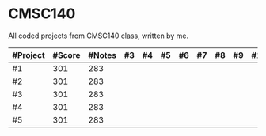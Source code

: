 # CMSC140
All coded projects from CMSC140 class, written by me.

#Project | #Score | #Notes | #3 | #4 | #5 | #6 | #7 | #8 | #9 | #10 | #11
--- | --- | --- | --- |--- |--- |--- |--- |--- |--- |--- |---
#1 | 301 | 283 | 
#2 | 301 | 283 | 
#3 | 301 | 283 | 
#4 | 301 | 283 | 
#5 | 301 | 283 | 
